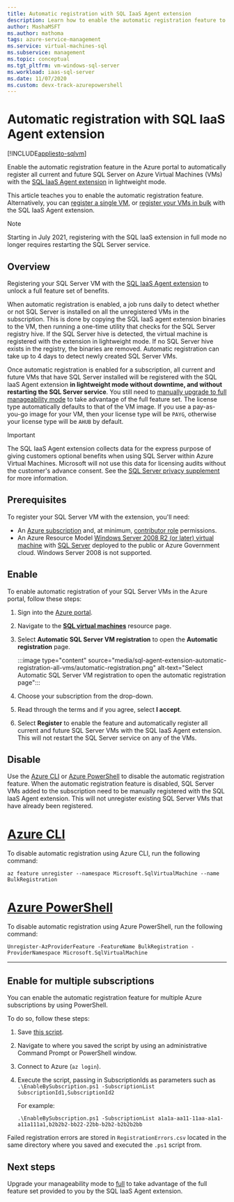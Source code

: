 ```yaml
---
title: Automatic registration with SQL IaaS Agent extension
description: Learn how to enable the automatic registration feature to automatically register all past and future SQL Server VMs with the SQL IaaS Agent extension using the Azure portal. 
author: MashaMSFT
ms.author: mathoma
tags: azure-service-management
ms.service: virtual-machines-sql
ms.subservice: management
ms.topic: conceptual
ms.tgt_pltfrm: vm-windows-sql-server
ms.workload: iaas-sql-server
ms.date: 11/07/2020 
ms.custom: devx-track-azurepowershell
---
```

# Automatic registration with SQL IaaS Agent extension
[!INCLUDE[appliesto-sqlvm](../../includes/appliesto-sqlvm.md)]

Enable the automatic registration feature in the Azure portal to automatically register all current and future SQL Server on Azure Virtual Machines (VMs) with the [SQL IaaS Agent extension](sql-server-iaas-agent-extension-automate-management.md) in lightweight mode. 

This article teaches you to enable the automatic registration feature. Alternatively, you can [register a single VM](sql-agent-extension-manually-register-single-vm.md), or [register your VMs in bulk](sql-agent-extension-manually-register-vms-bulk.md) with the SQL IaaS Agent extension. 

> [!NOTE]
> Starting in July 2021, registering with the SQL IaaS extension in full mode no longer requires restarting the SQL Server service. 

## Overview

Registering your SQL Server VM with the [SQL IaaS Agent extension](sql-server-iaas-agent-extension-automate-management.md) to unlock a full feature set of benefits. 

When automatic registration is enabled, a job runs daily to detect whether or not SQL Server is installed on all the unregistered VMs in the subscription. This is done by copying the SQL IaaS agent extension binaries to the VM, then running a one-time utility that checks for the SQL Server registry hive. If the SQL Server hive is detected, the virtual machine is registered with the  extension in lightweight mode. If no SQL Server hive exists in the registry, the binaries are removed. Automatic registration can take up to 4 days to detect newly created SQL Server VMs.

Once automatic registration is enabled for a subscription, all current and future VMs that have SQL Server installed will be registered with the SQL IaaS Agent extension **in lightweight mode without downtime, and without restarting the SQL Server service**. You still need to [manually upgrade to full manageability mode](sql-agent-extension-manually-register-single-vm.md#upgrade-to-full) to take advantage of the full feature set. The license type automatically defaults to that of the VM image. If you use a pay-as-you-go image for your VM, then your license type will be `PAYG`, otherwise your license type will be `AHUB` by default. 

> [!IMPORTANT]
> The SQL IaaS Agent extension collects data for the express purpose of giving customers optional benefits when using SQL Server within Azure Virtual Machines. Microsoft will not use this data for licensing audits without the customer's advance consent. See the [SQL Server privacy supplement](/sql/sql-server/sql-server-privacy#non-personal-data) for more information.

## Prerequisites

To register your SQL Server VM with the extension, you'll need: 

- An [Azure subscription](https://azure.microsoft.com/free/) and, at minimum, [contributor role](../../../role-based-access-control/built-in-roles.md#all) permissions.
- An Azure Resource Model [Windows Server 2008 R2 (or later) virtual machine](../../../virtual-machines/windows/quick-create-portal.md) with [SQL Server](https://www.microsoft.com/sql-server/sql-server-downloads) deployed to the public or Azure Government cloud. Windows Server 2008 is not supported. 


## Enable

To enable automatic registration of your SQL Server VMs in the Azure portal, follow these steps:

1. Sign into the [Azure portal](https://portal.azure.com).
1. Navigate to the [**SQL virtual machines**](https://ms.portal.azure.com/#blade/HubsExtension/BrowseResource/resourceType/Microsoft.SqlVirtualMachine%2FSqlVirtualMachines) resource page. 
1. Select **Automatic SQL Server VM registration** to open the **Automatic registration** page. 

   :::image type="content" source="media/sql-agent-extension-automatic-registration-all-vms/automatic-registration.png" alt-text="Select Automatic SQL Server VM registration to open the automatic registration page":::

1. Choose your subscription from the drop-down. 
1. Read through the terms and if you agree, select **I accept**. 
1. Select **Register** to enable the feature and automatically register all current and future SQL Server VMs with the SQL IaaS Agent extension. This will not restart the SQL Server service on any of the VMs. 

## Disable

Use the [Azure CLI](/cli/azure/install-azure-cli) or [Azure PowerShell](/powershell/azure/install-az-ps) to disable the automatic registration feature. When the automatic registration feature is disabled, SQL Server VMs added to the subscription need to be manually registered with the SQL IaaS Agent extension. This will not unregister existing SQL Server VMs that have already been registered.



# [Azure CLI](#tab/azure-cli)

To disable automatic registration using Azure CLI, run the following command: 

```azurecli-interactive
az feature unregister --namespace Microsoft.SqlVirtualMachine --name BulkRegistration
```

# [Azure PowerShell](#tab/azure-powershell)

To disable automatic registration using Azure PowerShell, run the following command: 

```powershell-interactive
Unregister-AzProviderFeature -FeatureName BulkRegistration -ProviderNamespace Microsoft.SqlVirtualMachine
```

---

## Enable for multiple subscriptions

You can enable the automatic registration feature for multiple Azure subscriptions by using PowerShell. 

To do so, follow these steps:

1. Save [this script](https://github.com/microsoft/tigertoolbox/blob/master/AzureSQLVM/AutoRegTools.psm1).
1. Navigate to where you saved the script by using an administrative Command Prompt or PowerShell window. 
1. Connect to Azure (`az login`).
1. Execute the script, passing in SubscriptionIds as parameters such as   
   `.\EnableBySubscription.ps1 -SubscriptionList SubscriptionId1,SubscriptionId2`

   For example: 

   ```console
   .\EnableBySubscription.ps1 -SubscriptionList a1a1a-aa11-11aa-a1a1-a11a111a1,b2b2b2-bb22-22bb-b2b2-b2b2b2bb
   ```

Failed registration errors are stored in `RegistrationErrors.csv` located in the same directory where you saved and executed the `.ps1` script from. 

## Next steps

Upgrade your manageability mode to [full](sql-agent-extension-manually-register-single-vm.md#upgrade-to-full) to take advantage of the full feature set provided to you by the SQL IaaS Agent extension. 

